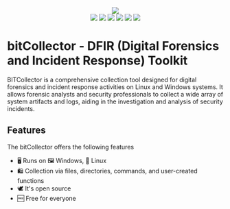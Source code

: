 <div align="center">
	<img src="https://github.com/Plainbit/bitColletor/blob/main/img/Logo.png" />
</div>

<div align="center">
    <img src="https://img.shields.io/badge/linux-FCC624?style=for-the-badge&logo=linux&logoColor=white" />
	<img src="https://img.shields.io/badge/gnubash-4EAA25?style=for-the-badge&logo=gnubash&logoColor=white" />
	<img src="https://img.shields.io/badge/visualstudiocode-007ACC?style=for-the-badge&logo=visualstudiocode&logoColor=white" />
    <img src="https://img.shields.io/badge/Windows-0078D4?style=for-the-badge&logo=Windows" />
    <img src="https://img.shields.io/badge/Visual_Studio-2015-purple?style=for-the-badge&logo=VisualStudio" />
    <img src="https://img.shields.io/badge/CPP-blue?style=for-the-badge&logo=cplusplus&labelColor=006199" />
</div>

# bitCollector - DFIR (Digital Forensics and Incident Response) Toolkit

BITCollector is a comprehensive collection tool designed for digital forensics and incident response activities on Linux and Windows systems. It allows forensic analysts and security professionals to collect a wide array of system artifacts and logs, aiding in the investigation and analysis of security incidents.

## Features
The bitCollector offers the following features

- ️🖥️ Runs on 🖼️ Windows, 🐧 Linux
- 🛍️ Collection via files, directories, commands, and user-created functions
- 🕊️ It's open source
- 🆓 Free for everyone